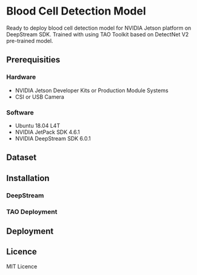 # Blood Cell Detection Model
Ready to deploy blood cell detection model for NVIDIA Jetson platform on DeepStream SDK. Trained with using TAO Toolkit based on DetectNet V2 pre-trained model.

## Prerequisities

### Hardware
- NVIDIA Jetson Developer Kits or Production Module Systems
- CSI or USB Camera

### Software
- Ubuntu 18.04 L4T
- NVIDIA JetPack SDK 4.6.1
- NVIDIA DeepStream SDK 6.0.1

## Dataset

## Installation

### DeepStream

### TAO Deployment

## Deployment

## Licence
MIT Licence